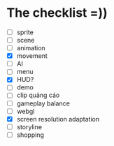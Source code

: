 # The checklist =))
- [ ] sprite
- [ ] scene
- [ ] animation
- [x] movement
- [ ] AI
- [ ] menu
- [x] HUD? 
- [ ] demo
- [ ] clip quảng cáo
- [ ] gameplay balance
- [ ] webgl
- [x] screen resolution adaptation
- [ ] storyline
- [ ] shopping